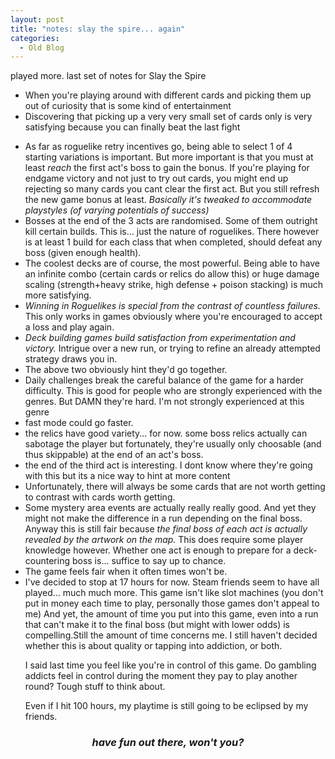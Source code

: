 ```yaml
---
layout: post
title: "notes: slay the spire... again"
categories:
  - Old Blog
---
```

played more. last set of notes for Slay the Spire

<ul>
	<li>When you're playing around with different cards and picking them up out of curiosity that is some kind of entertainment</li>
	<li>Discovering that picking up a very very small set of cards only is very satisfying because you can finally beat the last fight</li>
</ul>
<ul>
	<li>As far as roguelike retry incentives go, being able to select 1 of 4 starting variations is important. But more important is that you must at least <em>reach</em> the first act's boss to gain the bonus. If you're playing for endgame victory and not just to try out cards, you might end up rejecting so many cards you cant clear the first act. But you still refresh the new game bonus at least.
<em>Basically it's tweaked to accommodate playstyles (of varying potentials of success)</em></li>
	<li>Bosses at the end of the 3 acts are randomised. Some of them outright kill certain builds. This is... just the nature of roguelikes. There however is at least 1 build for each class that when completed, should defeat any boss (given enough health).</li>
	<li>The coolest decks are of course, the most powerful. Being able to have an infinite combo (certain cards or relics do allow this) or huge damage scaling (strength+heavy strike, high defense + poison stacking) is much more satisfying.</li>
	<li><em>Winning in Roguelikes is special from the contrast of countless failures.</em> This only works in games obviously where you're encouraged to accept a loss and play again.</li>
	<li><em>Deck building games build satisfaction from experimentation and victory. </em>Intrigue over a new run, or trying to refine an already attempted strategy draws you in.</li>
	<li>The above two obviously hint they'd go together.</li>
	<li>Daily challenges break the careful balance of the game for a harder difficulty. This is good for people who are strongly experienced with the genres. But DAMN they're hard. I'm not strongly experienced at this genre</li>
	<li>fast mode could go faster.</li>
	<li>the relics have good variety... for now. some boss relics actually can sabotage the player but fortunately, they're usually only choosable (and thus skippable) at the end of an act's boss.</li>
	<li>the end of the third act is interesting. I dont know where they're going with this but its a nice way to hint at more content</li>
	<li>Unfortunately, there will always be some cards that are not worth getting to contrast with cards worth getting.</li>
	<li>Some mystery area events are actually really really good. And yet they might not make the difference in a run depending on the final boss.
Anyway this is still fair because <em>the final boss of each act is actually revealed by the artwork on the map. </em>This does require some player knowledge however.
Whether one act is enough to prepare for a deck-countering boss is... suffice to say up to chance.</li>
	<li>The game feels fair when it often times won't be.</li>
	<li>I've decided to stop at 17 hours for now. Steam friends seem to have all played... much much more.
This game isn't like slot machines (you don't put in money each time to play, personally those games don't appeal to me)
And yet, the amount of time you put into this game, even into a run that can't make it to the final boss (but might with lower odds) is compelling.Still the amount of time concerns me. I still haven't decided whether this is about quality or tapping into addiction, or both.

I said last time you feel like you're in control of this game. Do gambling addicts feel in control during the moment they pay to play another round? Tough stuff to think about.

Even if I hit 100 hours, my playtime is still going to be eclipsed by my friends.</li>
</ul>
<h3 style="text-align:center;"><strong><em>have fun out there, won't you?</em></strong></h3>
&nbsp;
